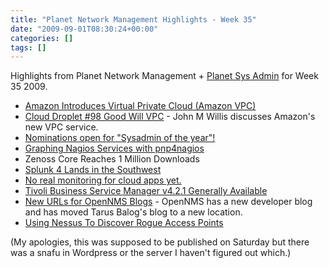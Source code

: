```yaml
---
title: "Planet Network Management Highlights - Week 35"
date: "2009-09-01T08:30:24+00:00"
categories: []
tags: []
---
```


Highlights from Planet Network Management + <a href="http://planetsysadmin.com/">Planet Sys Admin</a> for Week 35 2009.
<ul>
	<li><a href="http://www.ducea.com/2009/08/26/amazon-introduces-virtual-private-cloud-amazon-vpc/">Amazon Introduces Virtual Private Cloud (Amazon VPC)</a></li>
	<li><a href="http://www.johnmwillis.com/droplets/cloud-droplet-98-good-will-vpc/">Cloud Droplet #98 Good Will VPC</a> - John M Willis discusses Amazon's new VPC service.</li>
	<li><a href="http://everythingsysadmin.com/2009/08/nominations-open-for-sysadmin.html">Nominations open for "Sysadmin of the year"!</a></li>
	<li><a href="http://community.nagios.org/2009/08/19/graphing-nagios-services-with-pnp4nagios/">Graphing Nagios Services with pnp4nagios</a></li>
	<li>Zenoss Core Reaches 1 Million Downloads</li>
	<li><a href="http://blogs.splunk.com/thebaum/2009/08/19/splunk-4-lands-in-the-southwest/">Splunk 4 Lands in the Southwest</a></li>
	<li><a href="http://www.networkperformancedaily.com/2009/08/no_real_monitoring_for_cloud_a.html">No real monitoring for cloud apps yet.</a></li>
	<li><a href="http://dougmcclure.net/blog/2009/08/tivoli-business-service-manager-v4-2-1-generally-available/">Tivoli Business Service Manager v4.2.1 Generally Available</a></li>
	<li><a href="http://www.adventuresinoss.com/?p=1086">New URLs for OpenNMS Blogs</a> - OpenNMS has a new developer blog and has moved Tarus Balog's blog to a new location.</li>
	<li><a href="http://blog.tenablesecurity.com/2009/08/using-nessus-to-discover-rogue-access-points.html">Using Nessus To Discover Rogue Access Points</a></li>
</ul>
(My apologies, this was supposed to be published on Saturday but there was a snafu in Wordpress or the server I haven't figured out which.)
